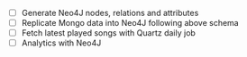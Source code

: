 - [ ] Generate Neo4J nodes, relations and attributes
- [ ] Replicate Mongo data into Neo4J following above schema
- [ ] Fetch latest played songs with Quartz daily job
- [ ] Analytics with Neo4J